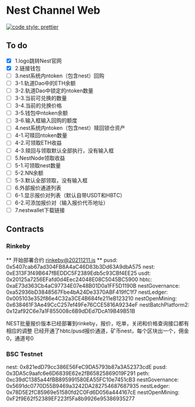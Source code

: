 # Nest Channel Web

[![code style: prettier](https://img.shields.io/badge/code_style-prettier-ff69b4.svg?style=flat-square)](https://github.com/prettier/prettier)

## To do

- [x] 1.logo跳转Nest官网
- [x] 2.链接钱包
- [ ] 3.nest系统内ntoken（包含nest）回购
- [ ] 3-1.轨道Dao中的ETH余额
- [ ] 3-2.轨道Dao中锁定的ntoken数量
- [ ] 3-3.当前可兑换的数量
- [ ] 3-4.当前的兑换价格
- [ ] 3-5.钱包中ntoken余额
- [ ] 3-6.输入框输入回购的额度
- [ ] 4.nest系统内ntoken（包含nest）赎回锁仓资产
- [ ] 4-1.可赎回ntoken数量
- [ ] 4-2.可领取ETH收益
- [ ] 4-3.赎回与领取默认全部执行，没有输入框
- [ ] 5.NestNode领取收益
- [ ] 5-1.可领取nest数量
- [ ] 5-2.NN余额
- [ ] 5-3.默认全部领取，没有输入框
- [ ] 6.外部报价通道列表
- [ ] 6-1.显示报价对列表（默认自带USDT和HBTC）
- [ ] 6-2.可添加报价对（输入报价代币地址）
- [ ] 7.nestwallet下载链接

## Contracts

### Rinkeby
** 开始部署合约 rinkeby@20211211.js **
pusd: 0x5407cab67ad304FB8A4aC46D83b3Dd63A9dbA575
nest: 0xE313F3f49B647fBEDDC5F2389Edb5c93CBf4EE25
usdt: 0x20125a7256EFafd0d4Eec24048E08C5045BC5900
hbtc: 0xaE73d363Cb4aC97734E07e48B01D0a1FF5D1190B
nestGovernance: 0xa52936bD3848567Fbe4bA24De3370ABF419fC1f7
nestLedger: 0x005103e352f86e4C32a3CE4B684fe211eB123210
nestOpenMining: 0x638461F3Ae49CcC257ef49Fe76CCE5816A9234eF
nestBatchPlatform2: 0x12af92C6e7a1F855008c6B9dDEd7DcA19B49B51B

NEST批量报价版本已经部署到rinkeby，报价，吃单，关闭和价格查询接口都有相应的调整
已经开通了hbtc/pusd报价通道，矿币nest，每个区块出一个，佣金0，通道号0

### BSC Testnet
nest: 0x821edD79cc386E56FeC9DA5793b87a3A52373cdE 
pusd: 0x3DA5c9aafc6e6D6839E62e2fB65825869019F291
peth: 0xc39dC1385a44fBB895991580EA55FC10e7451cB3
nestGovernance: 0x5691dc0770D55B9469a3242DA282754687687935
nestLedger: 0x78D5E2fC85969e51580fd2C0Fd6D056a444167cE
nestOpenMining: 0xF2f9E62f52389EF223f5Fa8b9926e95386935277


